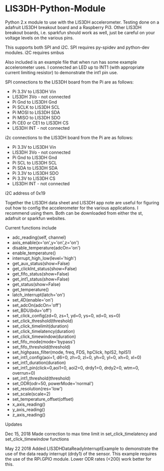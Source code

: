 # LIS3DH-Python-Module
Python 2.x module to use with the LIS3DH accelerometer. Testing done on a adafruit LIS3DH breakout board and a Raspberry Pi3.  Other LIS3DH breakout boards,  i.e. sparkfun should work as well, just be careful on your voltage levels on the various pins.

This supports both SPI and i2C. SPI requires py-spidev and python-dev modules. i2C requires smbus

Also included is an example file that when run has some example accelerometer uses. I connected an LED up to INT1 (with appropriate current limiting resistor) to demonstrate the int1 pin use.

SPI connections to the LIS3DH board from the Pi are as follows:
- Pi 3.3V to LIS3DH Vin
- LIS3DH 3Vo - not connected
- Pi Gnd to LIS3DH Gnd
- Pi SCLK to LIS3DH SCL
- Pi MOSI to LIS3DH SDA
- Pi MISO to LIS3DH SDO
- Pi CE0 or CE1 to LIS3DH CS
- LIS3DH INT - not connected

i2c connections to the LIS3DH board from the Pi are as follows:
- Pi 3.3V to LIS3DH Vin
- LIS3DH 3Vo - not connected
- Pi Gnd to LIS3DH Gnd
- Pi SCL to LIS3DH SCL
- Pi SDA to LIS3DH SDA
- Pi 3.3V to LIS3DH SDO
- Pi 3.3V to LIS3DH CS
- LIS3DH INT - not connected

i2C address of 0x19

Together the LIS3DH data sheet and LIS3DH app note are useful for figuring out how to config the accelerometer for the various applications.  I recommend using them.
Both can be downloaded from either the st, adafruit or sparkfun websites.

Current functions include

- adc_reading(self, channel)
- axis_enable(x='on',y='on',z='on')
- disable_temperature(adcOn='on')
- enable_temperature()
- interrupt_high_low(level='high')
- get_aux_status(show=False)
- get_clickInt_status(show=False)
- get_fifo_status(show=False)
- get_int1_status(show=False)
- get_status(show=False)
- get_temperature()
- latch_interrupt(latch='on')
- set_4D(enable='on')
- set_adcOn(adcOn='off')
- set_BDU(bdu='off')
- set_click_config(zd=0, zs=1, yd=0, ys=0, xd=0, xs=0)
- set_click_threshold(threshold)
- set_click_timelimit(duration)
- set_click_timelatency(duration)
- set_click_timewindow(duration)
- set_fifo_mode(mode='bypass')
- set_fifo_threshold(threshold)
- set_highpass_filter(mode, freq, FDS, hpClick, hpIS2, hpIS1)
- set_int1_config(aoi=1, d6=0, zh=0, zl=0, yh=0, yl=0, xh=0, xl=0)
- set_int1_duration(duration)
- set_int1_pin(click=0,aoi1=0, aoi2=0, drdy1=0, drdy2=0, wtm=0, overrun=0)
- set_int1_threshold(threshold)
- set_ODR(odr=50, powerMode='normal')
- set_resolution(res='low')
- set_scale(scale=2)
- set_temperature_offset(offset)
- x_axis_reading()
- y_axis_reading()
- z_axis_reading()

Updates

Dec 15, 2018
Made correction to max time limit in set_click_timelatency and set_click_timewindow functions

May 22 2018
Added LIS3DHDataReadyInterruptExample to demonstrate the use of the data ready interrupt (drdy1) of the sensor.
This example requires the use of the RPi.GPIO module. Lower ODR rates (<200) work better for this.
 